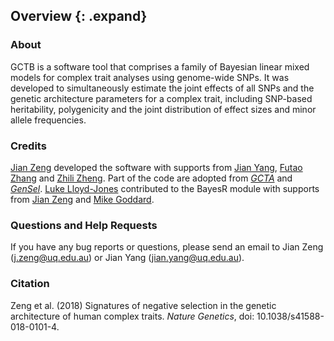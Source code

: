 ## Overview {: .expand}

### About

GCTB is a software tool that comprises a family of Bayesian linear mixed models for complex trait analyses using genome-wide SNPs. It was developed to simultaneously estimate the joint effects of all SNPs and the genetic architecture parameters for a complex trait, including SNP-based heritability, polygenicity and the joint distribution of effect sizes and minor allele frequencies. 

### Credits 

[Jian Zeng](http://researchers.uq.edu.au/researcher/14033) developed
the software with supports from [Jian Yang](https://scholar.google.com.au/citations?user=aLuqQs8AAAAJ&hl=en), [Futao Zhang](http://researchers.uq.edu.au/researcher/12709) and [Zhili Zheng](http://researchers.uq.edu.au/researcher/19885). Part of the code are adopted from [*GCTA*](http://cnsgenomics.com/software/gcta) and [*GenSel*](https://static-content.springer.com/esm/art%3A10.1186%2F1471-2105-12-186/MediaObjects/12859_2010_4655_MOESM1_ESM.PDF). [Luke Lloyd-Jones](https://scholar.google.com.au/citations?user=WQ0UXOcAAAAJ&hl=en&oi=ao) contributed to the BayesR module with supports from [Jian Zeng](http://researchers.uq.edu.au/researcher/14033) and [Mike Goddard](https://en.wikipedia.org/wiki/Michael_Goddard).

### Questions and Help Requests 

If you have any bug reports or questions, please send an email to Jian Zeng (<j.zeng@uq.edu.au>) or Jian Yang (<jian.yang@uq.edu.au>).

### Citation 

Zeng et al. (2018) Signatures of negative selection in the genetic architecture of human complex traits. 
*Nature Genetics*, doi: 10.1038/s41588-018-0101-4.
